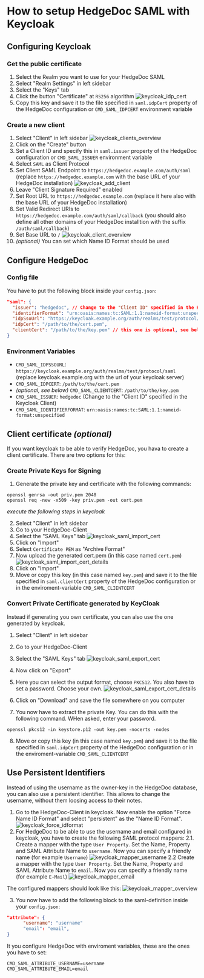 # How to setup HedgeDoc SAML with Keycloak
## Configuring Keycloak
### Get the public certificate
1. Select the Realm you want to use for your HedgeDoc SAML
2. Select "Realm Settings" in left sidebar
3. Select the "Keys" tab
4. Click the button "Certificate" at `RS256` algorithm
![keycloak_idp_cert](../../images/auth/keycloak_idp_cert.png)
5. Copy this key and save it to the file specified in `saml.idpCert` property of the HedgeDoc configuration or `CMD_SAML_IDPCERT` environment variable

### Create a new client
1. Select "Client" in left sidebar
![keycloak_clients_overview](../../images/auth/keycloak_clients_overview.png)
2. Click on the "Create" button
3. Set a Client ID and specify this in `saml.issuer` property of the HedgeDoc configuration or `CMD_SAML_ISSUER` environment variable
4. Select `SAML` as Client Protocol
5. Set Client SAML Endpoint to `https://hedgedoc.example.com/auth/saml` (replace `https://hedgedoc.example.com` with the base URL of your HedgeDoc installation)
![keycloak_add_client](../../images/auth/keycloak_add_client.png)
6. Leave "Client Signature Required" enabled
7. Set Root URL to `https://hedgedoc.example.com` (replace it here also with the base URL of your HedgeDoc installation)
8. Set Valid Redirect URIs to `https://hedgedoc.example.com/auth/saml/callback` (you should also define all other domains of your HedgeDoc installtion with the suffix `/auth/saml/callback`)
9. Set Base URL to `/`
![keycloak_client_overview](../../images/auth/keycloak_client_overview.png)
10. _(optional)_ You can set which Name ID Format should be used

## Configure HedgeDoc
### Config file
You have to put the following block inside your `config.json`:
```json
"saml": {
  "issuer": "hedgedoc", // Change to the "Client ID" specified in the Keycloak Client
  "identifierFormat": "urn:oasis:names:tc:SAML:1.1:nameid-format:unspecified",
  "idpSsoUrl": "https://keycloak.example.org/auth/realms/test/protocol/saml", // replace keycloak.example.org with the url of your keycloak server
  "idpCert": "/path/to/the/cert.pem",
  "clientCert": "/path/to/the/key.pem" // this one is optional, see below
}
```

### Environment Variables
- `CMD_SAML_IDPSSOURL`: `https://keycloak.example.org/auth/realms/test/protocol/saml` (replace keycloak.example.org with the url of your keycloak server)
- `CMD_SAML_IDPCERT`: `/path/to/the/cert.pem`
- *(optional, see below)* `CMD_SAML_CLIENTCERT`: `/path/to/the/key.pem`
- `CMD_SAML_ISSUER`: `hedgedoc` (Change to the "Client ID" specified in the Keycloak Client)
- `CMD_SAML_IDENTIFIERFORMAT`: `urn:oasis:names:tc:SAML:1.1:nameid-format:unspecified`


## Client certificate *(optional)*
If you want keycloak to be able to verify HedgeDoc, you hava to create a client certificate. There are two options for this:

### Create Private Keys for Signing
1. Generate the private key and certificate with the following commands:
```shell
openssl genrsa -out priv.pem 2048
openssl req -new -x509 -key priv.pem -out cert.pem
```
*execute the following steps in keycloak*

2. Select "Client" in left sidebar
3. Go to your HedgeDoc-Client
4. Select the "SAML Keys" tab
![keycloak_saml_import_cert](../../images/auth/keycloak_saml_import_cert.png)
5. Click on "Import"
6. Select `Certificate PEM` as "Archive Format"
7. Now upload the generated cert.pem (in this case named `cert.pem`)
![keycloak_saml_import_cert_details](../../images/auth/keycloak_saml_import_cert_details.png)
8. Click on "Import"
9. Move or copy this key (in this case named `key.pem`) and save it to the file specified in `saml.clientCert` property of the HedgeDoc configuration or in the enviroment-variable `CMD_SAML_CLIENTCERT`


### Convert Private Certificate generated by KeyCloak
Instead if generating you own certificate, you can also use the one generated by keycloak.

1. Select "Client" in left sidebar
2. Go to your HedgeDoc-Client
3. Select the "SAML Keys" tab
![keycloak_saml_export_cert](../../images/auth/keycloak_saml_export_cert.png)

5. Now click on "Export"
6. Here you can select the output format, choose `PKCS12`. You also have to set a password. Choose your own.
![keycloak_saml_export_cert_details](../../images/auth/keycloak_saml_export_cert_details.png)
6. Click on "Download" and save the file somewhere on you computer
7. You now have to extract the private Key. You can do this with the following command. WHen asked, enter your password.
```shell
openssl pkcs12 -in keystore.p12 -out key.pem -nocerts -nodes
```
8. Move or copy this key (in this case named `key.pem`) and save it to the file specified in `saml.idpCert` property of the HedgeDoc configuration or in the enviroment-variable `CMD_SAML_CLIENTCERT`

## Use Persistent Identifiers
Instead of using the username as the owner-key in the HedgeDoc database, you can also use a persistent identifier. This allows to change the username, without them loosing access to their notes.

1. Go to the HedgeDoc-Client in keycloak. Now enable the option "Force Name ID Format" and select "persistent" as the "Name ID Format".
![keycloak_force_idformat](../../images/auth/keycloak_force_idformat.png)
2. For HedgeDoc to be able to use the username and email configured in keycloak, you have to create the following SAML protocol mappers:
    2.1. Create a mapper with the type `User Property`. Set the Name, Property and SAML Attribute Name to `username`. Now you can specify a friendly name (for example `Username`)
![keycloak_mapper_username](../../images/auth/keycloak_mapper_username.png)
    2.2 Create a mapper with the type `User Property`. Set the Name, Property and SAML Attribute Name to `email`. Now you can specify a friendly name (for example `E-Mail`)
![keycloak_mapper_email](../../images/auth/keycloak_mapper_email.png)

The configured mappers should look like this:
![keycloak_mapper_overview](../../images/auth/keycloak_mapper_overview.png)

3. You now have to add the following block to the saml-definition inside your `config.json`:
```json
"attribute": {
      "username": "username"
      "email": "email",
}
```
It you configure HedgeDoc with enviroment variables, these are the ones you have to set:
```shell
CMD_SAML_ATTRIBUTE_USERNAME=username
CMD_SAML_ATTRIBUTE_EMAIL=email
```
